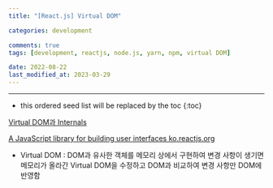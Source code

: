 ```yaml
---
title: "[React.js] Virtual DOM"

categories: development

comments: true
tags: [development, reactjs, node.js, yarn, npm, virtual DOM]

date: 2022-08-22
last_modified_at: 2023-03-29
---
```


---

<!-- prettier-ignore -->
* this ordered seed list will be replaced by the toc 
{:toc}

[Virtual DOM과 Internals](https://ko.reactjs.org/docs/faq-internals.html)

[A JavaScript library for building user interfaces
ko.reactjs.org](https://ko.reactjs.org/docs/faq-internals.html)

- Virtual DOM : DOM과 유사한 객체를 메모리 상에서 구현하여 변경 사항이 생기면 메모리가 올라간 Virtual DOM을 수정하고 DOM과 비교하여 변경 사항만 DOM에 반영함
